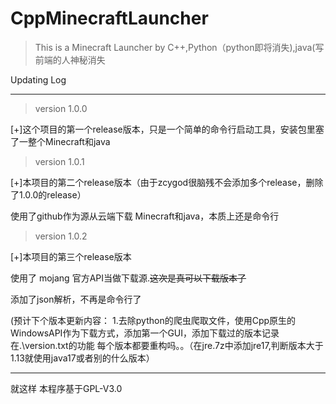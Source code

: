 # CppMinecraftLauncher
> This is a Minecraft Launcher by C++,Python（python即将消失),java(写前端的人神秘消失

Updating Log

------
> version 1.0.0

[+]这个项目的第一个release版本，只是一个简单的命令行启动工具，安装包里塞了一整个Minecraft和java

> version 1.0.1

[+]本项目的第二个release版本（由于zcygod很脑残不会添加多个release，删除了1.0.0的release）

使用了github作为源从云端下载 Minecraft和java，本质上还是命令行

> version 1.0.2

[+]本项目的第三个release版本

使用了 mojang 官方API当做下载源.~~这次是真可以下载版本了~~

添加了json解析，不再是命令行了

(预计下个版本更新内容： 1.去除python的爬虫爬取文件，使用Cpp原生的WindowsAPI作为下载方式，添加第一个GUI，添加下载过的版本记录在.\version.txt的功能
每个版本都要重构吗。。（在jre.7z中添加jre17,判断版本大于1.13就使用java17或者别的什么版本）



-------
就这样
本程序基于GPL-V3.0
